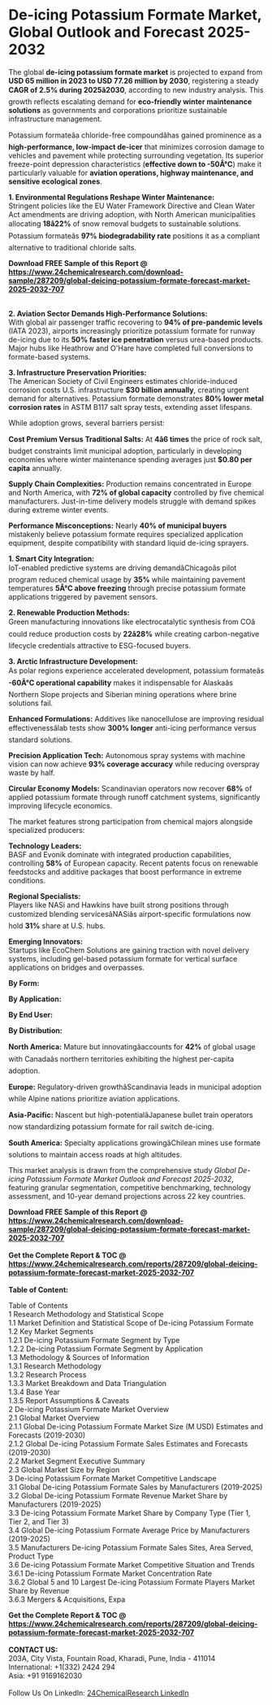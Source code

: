 <h1>De-icing Potassium Formate Market, Global Outlook and Forecast 2025-2032</h1><p>The global <strong>de-icing potassium formate market</strong> is projected to expand from <strong>USD 65 million in 2023 to USD 77.26 million by 2030</strong>, registering a steady <strong>CAGR of 2.5% during 2025â2030</strong>, according to new industry analysis. This growth reflects escalating demand for <strong>eco-friendly winter maintenance solutions</strong> as governments and corporations prioritize sustainable infrastructure management.</p><p>Potassium formateâa chloride-free compoundâhas gained prominence as a <strong>high-performance, low-impact de-icer</strong> that minimizes corrosion damage to vehicles and pavement while protecting surrounding vegetation. Its superior freeze-point depression characteristics (<strong>effective down to -50Â°C</strong>) make it particularly valuable for <strong>aviation operations, highway maintenance, and sensitive ecological zones</strong>.</p><p><strong>1. Environmental Regulations Reshape Winter Maintenance:</strong><br>
Stringent policies like the EU Water Framework Directive and Clean Water Act amendments are driving adoption, with North American municipalities allocating <strong>18â22%</strong> of snow removal budgets to sustainable solutions. Potassium formateâs <strong>97% biodegradability rate</strong> positions it as a compliant alternative to traditional chloride salts.</p><div><b>Download FREE Sample of this Report @ 
            <a href="https://www.24chemicalresearch.com/download-sample/287209/global-deicing-potassium-formate-forecast-market-2025-2032-707">
            https://www.24chemicalresearch.com/download-sample/287209/global-deicing-potassium-formate-forecast-market-2025-2032-707</a></b></div><br><p><strong>2. Aviation Sector Demands High-Performance Solutions:</strong><br>
With global air passenger traffic recovering to <strong>94% of pre-pandemic levels</strong> (IATA 2023), airports increasingly prioritize potassium formate for runway de-icing due to its <strong>50% faster ice penetration</strong> versus urea-based products. Major hubs like Heathrow and O'Hare have completed full conversions to formate-based systems.</p><p><strong>3. Infrastructure Preservation Priorities:</strong><br>
The American Society of Civil Engineers estimates chloride-induced corrosion costs U.S. infrastructure <strong>$30 billion annually</strong>, creating urgent demand for alternatives. Potassium formate demonstrates <strong>80% lower metal corrosion rates</strong> in ASTM B117 salt spray tests, extending asset lifespans.</p><p>While adoption grows, several barriers persist:</p><p><strong>Cost Premium Versus Traditional Salts:</strong> At <strong>4â6 times</strong> the price of rock salt, budget constraints limit municipal adoption, particularly in developing economies where winter maintenance spending averages just <strong>$0.80 per capita</strong> annually.</p><p><strong>Supply Chain Complexities:</strong> Production remains concentrated in Europe and North America, with <strong>72% of global capacity</strong> controlled by five chemical manufacturers. Just-in-time delivery models struggle with demand spikes during extreme winter events.</p><p><strong>Performance Misconceptions:</strong> Nearly <strong>40% of municipal buyers</strong> mistakenly believe potassium formate requires specialized application equipment, despite compatibility with standard liquid de-icing sprayers.</p><p><strong>1. Smart City Integration:</strong><br>
IoT-enabled predictive systems are driving demandâChicagoâs pilot program reduced chemical usage by <strong>35%</strong> while maintaining pavement temperatures <strong>5Â°C above freezing</strong> through precise potassium formate applications triggered by pavement sensors.</p><p><strong>2. Renewable Production Methods:</strong><br>
Green manufacturing innovations like electrocatalytic synthesis from COâ could reduce production costs by <strong>22â28%</strong> while creating carbon-negative lifecycle credentials attractive to ESG-focused buyers.</p><p><strong>3. Arctic Infrastructure Development:</strong><br>
As polar regions experience accelerated development, potassium formateâs <strong>-60Â°C operational capability</strong> makes it indispensable for Alaskaâs Northern Slope projects and Siberian mining operations where brine solutions fail.</p><p><strong>Enhanced Formulations:</strong> Additives like nanocellulose are improving residual effectivenessâlab tests show <strong>300% longer</strong> anti-icing performance versus standard solutions.</p><p><strong>Precision Application Tech:</strong> Autonomous spray systems with machine vision can now achieve <strong>93% coverage accuracy</strong> while reducing overspray waste by half.</p><p><strong>Circular Economy Models:</strong> Scandinavian operators now recover <strong>68%</strong> of applied potassium formate through runoff catchment systems, significantly improving lifecycle economics.</p><p>The market features strong participation from chemical majors alongside specialized producers:</p><p><strong>Technology Leaders:</strong><br>
BASF and Evonik dominate with integrated production capabilities, controlling <strong>58%</strong> of European capacity. Recent patents focus on renewable feedstocks and additive packages that boost performance in extreme conditions.</p><p><strong>Regional Specialists:</strong><br>
Players like NASi and Hawkins have built strong positions through customized blending servicesâNASiâs airport-specific formulations now hold <strong>31%</strong> share at U.S. hubs.</p><p><strong>Emerging Innovators:</strong><br>
Startups like EcoChem Solutions are gaining traction with novel delivery systems, including gel-based potassium formate for vertical surface applications on bridges and overpasses.</p><p><strong>By Form:</strong></p><p><strong>By Application:</strong></p><p><strong>By End User:</strong></p><p><strong>By Distribution:</strong></p><p><strong>North America:</strong> Mature but innovatingâaccounts for <strong>42%</strong> of global usage with Canadaâs northern territories exhibiting the highest per-capita adoption.</p><p><strong>Europe:</strong> Regulatory-driven growthâScandinavia leads in municipal adoption while Alpine nations prioritize aviation applications.</p><p><strong>Asia-Pacific:</strong> Nascent but high-potentialâJapanese bullet train operators now standardizing potassium formate for rail switch de-icing.</p><p><strong>South America:</strong> Specialty applications growingâChilean mines use formate solutions to maintain access roads at high altitudes.</p><p>This market analysis is drawn from the comprehensive study <em>Global De-icing Potassium Formate Market Outlook and Forecast 2025-2032</em>, featuring granular segmentation, competitive benchmarking, technology assessment, and 10-year demand projections across 22 key countries.</p><div><b>Download FREE Sample of this Report @ 
            <a href="https://www.24chemicalresearch.com/download-sample/287209/global-deicing-potassium-formate-forecast-market-2025-2032-707">
            https://www.24chemicalresearch.com/download-sample/287209/global-deicing-potassium-formate-forecast-market-2025-2032-707</a></b></div><br><div><b>Get the Complete Report & TOC @ 
            <a href="https://www.24chemicalresearch.com/reports/287209/global-deicing-potassium-formate-forecast-market-2025-2032-707">
            https://www.24chemicalresearch.com/reports/287209/global-deicing-potassium-formate-forecast-market-2025-2032-707</a></b></div><br>
            <b>Table of Content:</b><p>Table of Contents<br />
1 Research Methodology and Statistical Scope<br />
1.1 Market Definition and Statistical Scope of De-icing Potassium Formate<br />
1.2 Key Market Segments<br />
1.2.1 De-icing Potassium Formate Segment by Type<br />
1.2.2 De-icing Potassium Formate Segment by Application<br />
1.3 Methodology & Sources of Information<br />
1.3.1 Research Methodology<br />
1.3.2 Research Process<br />
1.3.3 Market Breakdown and Data Triangulation<br />
1.3.4 Base Year<br />
1.3.5 Report Assumptions & Caveats<br />
2 De-icing Potassium Formate Market Overview<br />
2.1 Global Market Overview<br />
2.1.1 Global De-icing Potassium Formate Market Size (M USD) Estimates and Forecasts (2019-2030)<br />
2.1.2 Global De-icing Potassium Formate Sales Estimates and Forecasts (2019-2030)<br />
2.2 Market Segment Executive Summary<br />
2.3 Global Market Size by Region<br />
3 De-icing Potassium Formate Market Competitive Landscape<br />
3.1 Global De-icing Potassium Formate Sales by Manufacturers (2019-2025)<br />
3.2 Global De-icing Potassium Formate Revenue Market Share by Manufacturers (2019-2025)<br />
3.3 De-icing Potassium Formate Market Share by Company Type (Tier 1, Tier 2, and Tier 3)<br />
3.4 Global De-icing Potassium Formate Average Price by Manufacturers (2019-2025)<br />
3.5 Manufacturers De-icing Potassium Formate Sales Sites, Area Served, Product Type<br />
3.6 De-icing Potassium Formate Market Competitive Situation and Trends<br />
3.6.1 De-icing Potassium Formate Market Concentration Rate<br />
3.6.2 Global 5 and 10 Largest De-icing Potassium Formate Players Market Share by Revenue<br />
3.6.3 Mergers & Acquisitions, Expa</p><div><b>Get the Complete Report & TOC @ 
            <a href="https://www.24chemicalresearch.com/reports/287209/global-deicing-potassium-formate-forecast-market-2025-2032-707">
            https://www.24chemicalresearch.com/reports/287209/global-deicing-potassium-formate-forecast-market-2025-2032-707</a></b></div><br><b>CONTACT US:</b><br>
            203A, City Vista, Fountain Road, Kharadi, Pune, India - 411014<br>
            International: +1(332) 2424 294<br>
            Asia: +91 9169162030 <br><br>
            Follow Us On LinkedIn: <a href="https://www.linkedin.com/company/24chemicalresearch/">24ChemicalResearch LinkedIn</a>